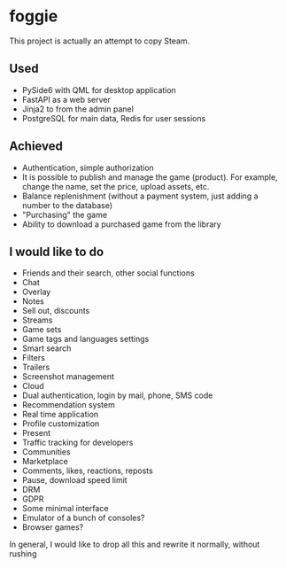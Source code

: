 # foggie

This project is actually an attempt to copy Steam.

## Used
- PySide6 with QML for desktop application 
- FastAPI as a web server
- Jinja2 to from the admin panel
- PostgreSQL for main data, Redis for user sessions

## Achieved
- Authentication, simple authorization
- It is possible to publish and manage the game (product). For example, change the name, set the price, upload assets, etc.
- Balance replenishment (without a payment system, just adding a number to the database)
- "Purchasing" the game
- Ability to download a purchased game from the library

## I would like to do
- Friends and their search, other social functions
- Chat
- Overlay
- Notes
- Sell out, discounts
- Streams
- Game sets
- Game tags and languages settings
- Smart search
- Filters
- Trailers
- Screenshot management
- Cloud
- Dual authentication, login by mail, phone, SMS code
- Recommendation system
- Real time application
- Profile customization
- Present
- Traffic tracking for developers
- Communities
- Marketplace
- Comments, likes, reactions, reposts
- Pause, download speed limit
- DRM
- GDPR
- Some minimal interface
- Emulator of a bunch of consoles? 
- Browser games?

In general, I would like to drop all this and rewrite it normally, without rushing
